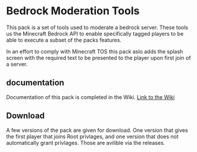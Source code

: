 # Bedrock Moderation Tools
This pack is a set of tools used to moderate a bedrock server. These tools us the Minecraft Bedrock API to enable specifically tagged players to be able to execute a subset of the packs features.

In an effort to comply with Minecraft TOS this pack aslo adds the splash screen with the required text to be presented to the player upon first join of a server. 


## documentation
Documentation of this pack is completed in the Wiki.
[Link to the Wiki](https://github.com/RavinMaddHatter/BedrockModerationTools/wiki/BedrockModerationTools)

## Download

A few versions of the pack are given for download. One version that gives the first player that joins Root privlages, and one version that does not automatically grant privlages. Those are avilible via the releases.


